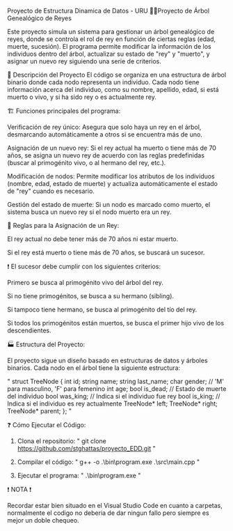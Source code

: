 Proyecto de Estructura Dinamica de Datos - URU
🔮👑Proyecto de Árbol Genealógico de Reyes

Este proyecto simula un sistema para gestionar un árbol genealógico de reyes, donde se controla el rol de rey en función de ciertas reglas (edad, muerte, sucesión). El programa permite modificar la información de los individuos dentro del árbol, actualizar su estado de "rey" y "muerto", y asignar un nuevo rey siguiendo una serie de criterios.

📝 Descripción del Proyecto
El código se organiza en una estructura de árbol binario donde cada nodo representa un individuo. Cada nodo tiene información acerca del individuo, como su nombre, apellido, edad, si está muerto o vivo, y si ha sido rey o es actualmente rey.

🏗️ Funciones principales del programa:

Verificación de rey único: Asegura que solo haya un rey en el árbol, desmarcando automáticamente a otros si se encuentra más de uno.

Asignación de un nuevo rey: Si el rey actual ha muerto o tiene más de 70 años, se asigna un nuevo rey de acuerdo con las reglas predefinidas (buscar al primogénito vivo, o al hermano del rey, etc.).

Modificación de nodos: Permite modificar los atributos de los individuos (nombre, edad, estado de muerte) y actualiza automáticamente el estado de "rey" cuando es necesario.

Gestión del estado de muerte: Si un nodo es marcado como muerto, el sistema busca un nuevo rey si el nodo muerto era un rey.

📒 Reglas para la Asignación de un Rey:

El rey actual no debe tener más de 70 años ni estar muerto.

Si el rey está muerto o tiene más de 70 años, se buscará un sucesor.


❗ El sucesor debe cumplir con los siguientes criterios:

Primero se busca al primogénito vivo del árbol del rey.

Si no tiene primogénitos, se busca a su hermano (sibling).

Si tampoco tiene hermano, se busca al primogénito del tío del rey.

Si todos los primogénitos están muertos, se busca el primer hijo vivo de los descendientes.

🏭 Estructura del Proyecto:

El proyecto sigue un diseño basado en estructuras de datos y árboles binarios. Cada nodo en el árbol tiene la siguiente estructura:

" struct TreeNode {
    int id;
    string name;
    string last_name;
    char gender;  // 'M' para masculino, 'F' para femenino
    int age;
    bool is_dead;  // Estado de muerte del individuo
    bool was_king; // Indica si el individuo fue rey
    bool is_king;  // Indica si el individuo es rey actualmente
    TreeNode* left;
    TreeNode* right;
    TreeNode* parent;
}; "

❓ Cómo Ejecutar el Código:

1. Clona el repositorio: " git clone https://github.com/stghattas/proyecto_EDD.git "

2. Compilar el código: " g++ -o .\bin\program.exe .\src\main.cpp "

3. Ejecutar el programa: " .\bin\program.exe "

❗ NOTA ❗

Recordar estar bien situado en el Visual Studio Code en cuanto a carpetas, normalmente el codigo no deberia de dar ningun fallo pero siempre es mejor un doble chequeo.
